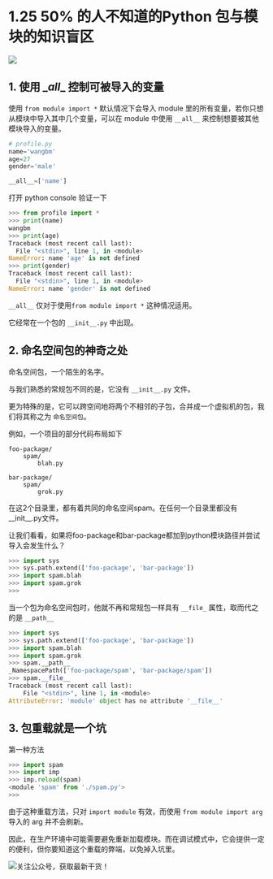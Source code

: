 # 1.25 50% 的人不知道的Python 包与模块的知识盲区

![](http://image.iswbm.com/20200602135014.png)

## 1. 使用 \__all__  控制可被导入的变量

使用 `from module import *`  默认情况下会导入 module 里的所有变量，若你只想从模块中导入其中几个变量，可以在 module 中使用 `__all__` 来控制想要被其他模块导入的变量。

```python
# profile.py
name='wangbm'
age=27
gender='male'

__all__=['name']
```

打开 python console 验证一下

```python
>>> from profile import *
>>> print(name)
wangbm
>>> print(age)
Traceback (most recent call last):
  File "<stdin>", line 1, in <module>
NameError: name 'age' is not defined
>>> print(gender)
Traceback (most recent call last):
  File "<stdin>", line 1, in <module>
NameError: name 'gender' is not defined
```

`__all__` 仅对于使用`from module import *`  这种情况适用。

它经常在一个包的 `__init__.py` 中出现。



## 2. 命名空间包的神奇之处

命名空间包，一个陌生的名字。

与我们熟悉的常规包不同的是，它没有 `__init__.py` 文件。

更为特殊的是，它可以跨空间地将两个不相邻的子包，合并成一个虚拟机的包，我们将其称之为 `命名空间包`。

例如，一个项目的部分代码布局如下

```
foo-package/
    spam/
        blah.py

bar-package/
    spam/
        grok.py
```

在这2个目录里，都有着共同的命名空间spam。在任何一个目录里都没有__init__.py文件。

让我们看看，如果将foo-package和bar-package都加到python模块路径并尝试导入会发生什么？

```python
>>> import sys
>>> sys.path.extend(['foo-package', 'bar-package'])
>>> import spam.blah
>>> import spam.grok
>>>
```



当一个包为命名空间包时，他就不再和常规包一样具有 `__file_` 属性，取而代之的是 `__path__`

```python
>>> import sys
>>> sys.path.extend(['foo-package', 'bar-package'])
>>> import spam.blah
>>> import spam.grok
>>> spam.__path__
_NamespacePath(['foo-package/spam', 'bar-package/spam'])
>>> spam.__file__
Traceback (most recent call last):
    File "<stdin>", line 1, in <module>
AttributeError: 'module' object has no attribute '__file__'
```



## 3. 包重载就是一个坑

第一种方法

```python
>>> import spam
>>> import imp
>>> imp.reload(spam)
<module 'spam' from './spam.py'>
>>>
```

由于这种重载方法，只对 `import module` 有效，而使用 `from module import arg` 导入的 arg 并不会刷新。

因此，在生产环境中可能需要避免重新加载模块。而在调试模式中，它会提供一定的便利，但你要知道这个重载的弊端，以免掉入坑里。





![关注公众号，获取最新干货！](http://image.python-online.cn/image-20200320125724880.png)